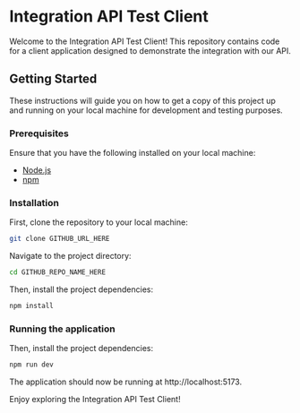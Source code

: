 # Integration API Test Client

Welcome to the Integration API Test Client! This repository contains code for a client application designed to demonstrate the integration with our API.

## Getting Started

These instructions will guide you on how to get a copy of this project up and running on your local machine for development and testing purposes.

### Prerequisites

Ensure that you have the following installed on your local machine:

- [Node.js](https://nodejs.org/) 
- [npm](https://www.npmjs.com/)

### Installation

First, clone the repository to your local machine:

```bash
git clone GITHUB_URL_HERE
```

Navigate to the project directory:
```bash
cd GITHUB_REPO_NAME_HERE
```

Then, install the project dependencies:
```bash
npm install
```

### Running the application
Then, install the project dependencies:
```bash
npm run dev
```

The application should now be running at http://localhost:5173.

Enjoy exploring the Integration API Test Client!